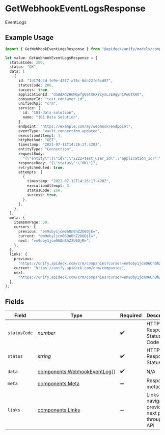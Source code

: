 # GetWebhookEventLogsResponse

EventLogs

## Example Usage

```typescript
import { GetWebhookEventLogsResponse } from "@apideck/unify/models/components";

let value: GetWebhookEventLogsResponse = {
  statusCode: 200,
  status: "OK",
  data: [
    {
      id: "1d174c4d-fe9e-4377-a76c-6da22fe9cd87",
      statusCode: 200,
      success: true,
      applicationId: "dSBdXd2H6Mqwfg0atXHXYcysLJE9qyn1VwBtXHX",
      consumerId: "test_consumer_id",
      unifiedApi: "crm",
      service: {
        id: "101-data-solution",
        name: "101 Data Solution",
      },
      endpoint: "https://example.com/my/webhook/endpoint",
      eventType: "vault.connection.updated",
      executionAttempt: 3,
      httpMethod: "GET",
      timestamp: "2021-07-12T14:26:17.420Z",
      entityType: "Connection",
      requestBody:
        "{\"entity\":{\"id\":\"2222+test_user_id\",\"application_id\":\"2222\",\"consumer_id\":\"test_user_id\",\"name\":\"ActiveCampaign\",\"icon\":\"https://res.cloudinary.com/apideck/image/upload/v1529455970/catalog/activecampaign/icon128x128.png\",\"logo\":\"https://www.activecampaign.com/site/assets/social-2x.png\",\"unified_api\":\"crm\",\"service_id\":\"activecampaign\",\"auth_type\":\"apiKey\",\"enabled\":true,\"tag_line\":\"Integrated email marketing, marketing automation, and small business CRM. Save time while growing your business with sales automation.\",\"website\":\"https://www.activecampaign.com/\",\"settings\":{\"instance_url\":\"https://eu28.salesforce.com\",\"base_url\":\"https://updated.api-us1.com\"},\"metadata\":{\"plan\":\"enterprise\",\"account\":{\"name\":\"My Company\"}},\"state\":\"callable\",\"created_at\":\"2021-09-10T10:39:49.628Z\",\"updated_at\":\"2021-09-10T10:39:52.715Z\"},\"entityType\":\"Connection\"}",
      responseBody: "{\"status\":\"OK\"}",
      retryScheduled: true,
      attempts: [
        {
          timestamp: "2021-07-12T14:26:17.420Z",
          executionAttempt: 3,
          statusCode: 200,
          success: true,
        },
      ],
    },
  ],
  meta: {
    itemsOnPage: 50,
    cursors: {
      previous: "em9oby1jcm06OnBhZ2U6OjE=",
      current: "em9oby1jcm06OnBhZ2U6OjI=",
      next: "em9oby1jcm06OnBhZ2U6OjM=",
    },
  },
  links: {
    previous:
      "https://unify.apideck.com/crm/companies?cursor=em9oby1jcm06OnBhZ2U6OjE%3D",
    current: "https://unify.apideck.com/crm/companies",
    next:
      "https://unify.apideck.com/crm/companies?cursor=em9oby1jcm06OnBhZ2U6OjM",
  },
};
```

## Fields

| Field                                                                      | Type                                                                       | Required                                                                   | Description                                                                | Example                                                                    |
| -------------------------------------------------------------------------- | -------------------------------------------------------------------------- | -------------------------------------------------------------------------- | -------------------------------------------------------------------------- | -------------------------------------------------------------------------- |
| `statusCode`                                                               | *number*                                                                   | :heavy_check_mark:                                                         | HTTP Response Status Code                                                  | 200                                                                        |
| `status`                                                                   | *string*                                                                   | :heavy_check_mark:                                                         | HTTP Response Status                                                       | OK                                                                         |
| `data`                                                                     | [components.WebhookEventLog](../../models/components/webhookeventlog.md)[] | :heavy_check_mark:                                                         | N/A                                                                        |                                                                            |
| `meta`                                                                     | [components.Meta](../../models/components/meta.md)                         | :heavy_minus_sign:                                                         | Response metadata                                                          |                                                                            |
| `links`                                                                    | [components.Links](../../models/components/links.md)                       | :heavy_minus_sign:                                                         | Links to navigate to previous or next pages through the API                |                                                                            |